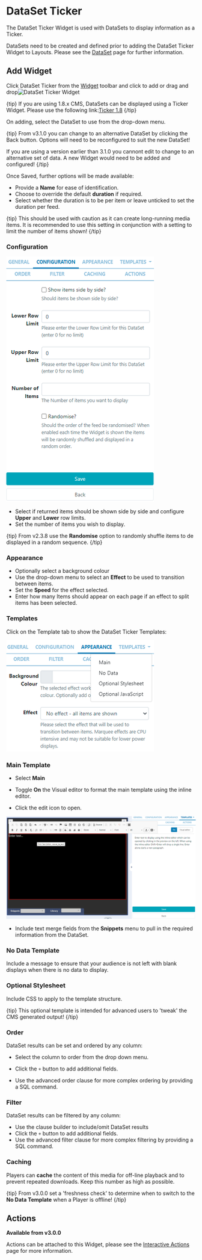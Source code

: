 <!--toc=widgets-->
# DataSet Ticker

The DataSet Ticker Widget is used with DataSets to display information as a Ticker. 

DataSets need to be created and defined prior to adding the DataSet Ticker Widget to Layouts. Please see the  [DataSet](media_datasets.html)  page for further information.

## Add Widget

Click DataSet Ticker from the [Widget](layouts_widgets.html) toolbar and click to add or drag and drop![DataSet Ticker Widget](img\v2_media_datasetticker_widget.png)

{tip}
If you are using 1.8.x CMS, DataSets can be displayed using a Ticker Widget. Please use the following link:[Ticker 1.8](media_module_ticker_1.8.html)
{/tip}

On adding, select the DataSet to use from the drop-down menu.

{tip}
From v3.1.0 you can change to an alternative DataSet by clicking the Back button. Options will  need to be reconfigured to suit the new DataSet!

If you are using a version earlier than 3.1.0 you cannont edit to change to an alternative set of data. A new Widget would need to be added and configured!
{/tip}

Once Saved, further options will be made available:

- Provide a **Name** for ease of identification.
- Choose to override the default **duration** if required.
- Select whether the duration is to be per item or leave unticked to set the duration per feed.

{tip}
This should be used with caution as it can create long-running media items. It is recommended to use this setting in conjunction with a setting to limit the number of items shown!
{/tip}

### Configuration

![DataSet Ticker Configuration](img\v3.1_media_datasetticker_configuration.png)

- Select if returned items should be shown side by side and configure **Upper** and **Lower** row limits.
- Set the number of items you wish to display.


{tip}
From v2.3.8 use the **Randomise** option to randomly shuffle items to de displayed in a random sequence.
{/tip}

### Appearance

- Optionally select a background colour
- Use the drop-down menu to select an **Effect** to be used to transition between items.
- Set the **Speed** for the effect selected.
- Enter how many Items should appear on each page if an effect to split items has been selected.

### Templates

Click on the Template tab to show the DataSet Ticker Templates:

![DataSet Ticker Template](img\v3.1_media_datasetticker_templates.png)

### Main Template

- Select **Main**

- Toggle **On** the Visual editor to format the main template using the inline editor. 
- Click the edit icon to open.

![DataSet Ticker Inline Editor](img\v3.1_media_datasetticker_inline_editor.png)

- Include text merge fields from the **Snippets** menu to pull in the required information from the DataSet.

### No Data Template

Include a message to ensure that your audience is not left with blank displays when there is no data to display.

### Optional Stylesheet

Include CSS to apply to the template structure. 

{tip}
This optional template is intended for advanced users to 'tweak' the CMS generated output!
{/tip}

### Order

DataSet results can be set and ordered by any column:

- Select the column to order from the drop down menu.

- Click the `+` button to add additional fields.
- Use the advanced order clause for more complex ordering by providing a SQL command.

### Filter

DataSet results can be filtered by any column:

- Use the clause builder to include/omit DataSet results
- Click the `+` button to add additional fields.
- Use the advanced filter clause for more complex filtering by providing a SQL command.

### Caching

Players can **cache** the content of this media for off-line playback and to prevent repeated downloads. Keep this number as high as possible.

{tip}
From v3.0.0 set a 'freshness check' to determine when to switch to the **No Data Template** when a Player is offline!
{/tip}

## Actions 

**Available from v3.0.0**

Actions can be attached to this Widget, please see the [Interactive Actions](layouts_interactive_actions.html)  page for more information.















